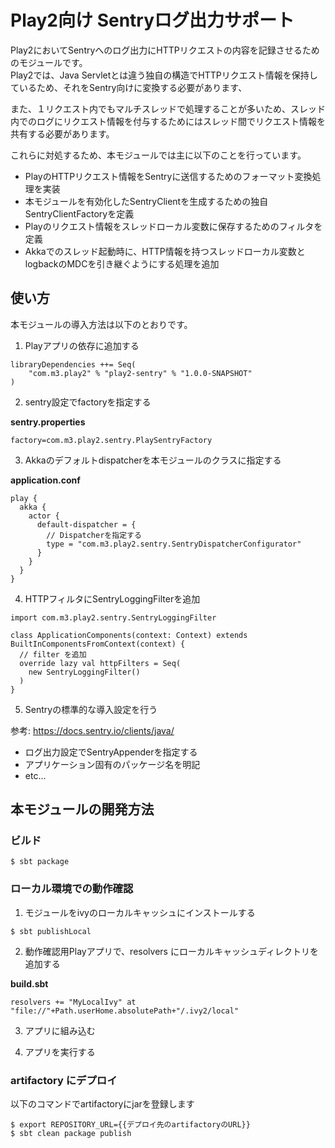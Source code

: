 Play2向け Sentryログ出力サポート
=====

Play2においてSentryへのログ出力にHTTPリクエストの内容を記録させるためのモジュールです。  
Play2では、Java Servletとは違う独自の構造でHTTPリクエスト情報を保持しているため、それをSentry向けに変換する必要があります、
  
また、１リクエスト内でもマルチスレッドで処理することが多いため、スレッド内でのログにリクエスト情報を付与するためにはスレッド間でリクエスト情報を共有する必要があります。

これらに対処するため、本モジュールでは主に以下のことを行っています。

  * PlayのHTTPリクエスト情報をSentryに送信するためのフォーマット変換処理を実装
  * 本モジュールを有効化したSentryClientを生成するための独自SentryClientFactoryを定義
  * Playのリクエスト情報をスレッドローカル変数に保存するためのフィルタを定義
  * Akkaでのスレッド起動時に、HTTP情報を持つスレッドローカル変数とlogbackのMDCを引き継ぐようにする処理を追加

使い方
----

本モジュールの導入方法は以下のとおりです。

1. Playアプリの依存に追加する

```
libraryDependencies ++= Seq(
    "com.m3.play2" % "play2-sentry" % "1.0.0-SNAPSHOT"
)
```

2. sentry設定でfactoryを指定する

**sentry.properties**
```
factory=com.m3.play2.sentry.PlaySentryFactory
```

3. Akkaのデフォルトdispatcherを本モジュールのクラスに指定する

**application.conf**

```
play {
  akka {
    actor {
      default-dispatcher = {
        // Dispatcherを指定する
        type = "com.m3.play2.sentry.SentryDispatcherConfigurator"
      }
    }
  }
}
```

4. HTTPフィルタにSentryLoggingFilterを追加

```
import com.m3.play2.sentry.SentryLoggingFilter

class ApplicationComponents(context: Context) extends BuiltInComponentsFromContext(context) {
  // filter を追加
  override lazy val httpFilters = Seq(
    new SentryLoggingFilter()
  )
}
```

5. Sentryの標準的な導入設定を行う

参考: https://docs.sentry.io/clients/java/

   * ログ出力設定でSentryAppenderを指定する
   * アプリケーション固有のパッケージ名を明記
   * etc...


本モジュールの開発方法
----

### ビルド

```
$ sbt package
```

### ローカル環境での動作確認

1. モジュールをivyのローカルキャッシュにインストールする

```
$ sbt publishLocal
```

2. 動作確認用Playアプリで、resolvers にローカルキャッシュディレクトリを追加する

**build.sbt**

```
resolvers += "MyLocalIvy" at "file://"+Path.userHome.absolutePath+"/.ivy2/local"
```

3. アプリに組み込む

4. アプリを実行する


### artifactory にデプロイ

以下のコマンドでartifactoryにjarを登録します

```
$ export REPOSITORY_URL={{デプロイ先のartifactoryのURL}}
$ sbt clean package publish
```

